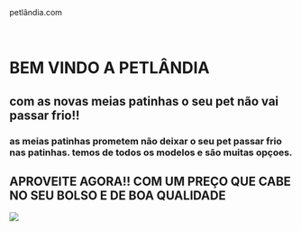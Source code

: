 <!DOCTYPE html>
<html>
  <head>
    <titlte>petlândia.com</titlte><br><br><br>
  </head>
  <body>
   <p>
   <h1>BEM VINDO A PETLÂNDIA</h1>
     <h2>
       com as novas meias patinhas o seu pet não vai passar frio!!
     </h2>
     <h3>
       as meias patinhas prometem não deixar o seu pet passar frio nas patinhas.
       temos de todos os modelos e são muitas opçoes.
     </h3>
     <h2>
       APROVEITE AGORA!! COM UM PREÇO QUE CABE NO SEU BOLSO E DE BOA QUALIDADE
     </h2>
   </p> 
    <img src="https://http2.mlstatic.com/D_NQ_NP_609846-MLB53707457135_022023-O.webp" 
  </head>
</html>
